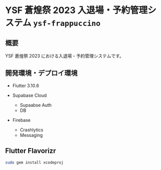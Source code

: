 # YSF 蒼煌祭 2023 入退場・予約管理システム `ysf-frappuccino`
## 概要
YSF 蒼煌祭 2023 における入退場・予約管理システムです。

## 開発環境・デプロイ環境

- Flutter 3.10.6
- Supabase Cloud
  - Supaabse Auth
  - DB

- Firebase
  - Crashlytics
  - Messaging

## Flutter Flavorizr
```bash
sudo gem install xcodeproj


```